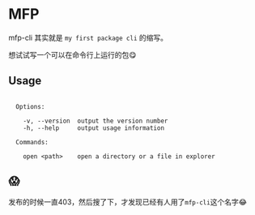 # MFP

mfp-cli 其实就是 `my first package cli` 的缩写。

想试试写一个可以在命令行上运行的包😋

## Usage

```

  Options:

    -v, --version  output the version number
    -h, --help     output usage information

  Commands:

    open <path>    open a directory or a file in explorer

```

## 😱

发布的时候一直403，然后搜了下，才发现已经有人用了`mfp-cli`这个名字😂
